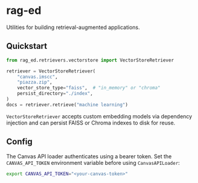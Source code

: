 # rag-ed

Utilities for building retrieval-augmented applications.

## Quickstart

```python
from rag_ed.retrievers.vectorstore import VectorStoreRetriever

retriever = VectorStoreRetriever(
    "canvas.imscc",
    "piazza.zip",
    vector_store_type="faiss",  # "in_memory" or "chroma"
    persist_directory="./index",
)
docs = retriever.retrieve("machine learning")
```

`VectorStoreRetriever` accepts custom embedding models via dependency
injection and can persist FAISS or Chroma indexes to disk for reuse.

## Config

The Canvas API loader authenticates using a bearer token. Set the
``CANVAS_API_TOKEN`` environment variable before using
``CanvasAPILoader``:

```bash
export CANVAS_API_TOKEN="<your-canvas-token>"
```

